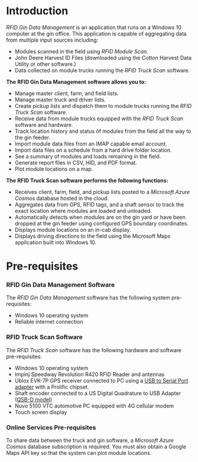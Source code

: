 # Introduction

_RFID Gin Data Management_ is an application that runs on a Windows 10 computer at the gin office.   This application is capable of aggregating data from multiple input sources including:

- Modules scanned in the field using _RFID Module Scan_.
- John Deere Harvest ID Files (downloaded using the Cotton Harvest Data Utility or other software.)
- Data collected on module trucks running the _RFID Truck Scan_ software.

**The**  **RFID Gin Data Management**  **software allows you to:**

- Manage master client, farm, and field lists.
- Manage master truck and driver lists.
- Create pickup lists and dispatch them to module trucks running the _RFID Truck Scan_ software.
- Receive data from module trucks equipped with the _RFID Truck Scan_ software and hardware.
- Track location history and status of modules from the field all the way to the gin feeder.
- Import module data files from an IMAP capable email account.
- Import data files on a schedule from a hard drive folder location.
- See a summary of modules and loads remaining in the field.
- Generate report files in CSV, HID, and PDF format.
- Plot module locations on a map.

**The**  **RFID Truck Scan**  **software performs the following functions:**

- Receives client, farm, field, and pickup lists posted to a _Microsoft Azure Cosmos_ database hosted in the cloud.
- Aggregates data from GPS, RFID tags, and a shaft sensor to track the exact location where modules are loaded and unloaded.
- Automatically detects when modules are on the gin yard or have been dropped at the gin feeder using configured GPS boundary coordinates.
- Displays module locations on an in-cab display.
- Displays driving directions to the field using the Microsoft Maps application built into Windows 10.

# Pre-requisites

### RFID Gin Data Management Software

The _RFID Gin Data Management_ software has the following system pre-requisites:

- Windows 10 operating system
- Reliable internet connection

### RFID Truck Scan Software

The _RFID Truck Scan_ software has the following hardware and software pre-requisites:

- Windows 10 operating system
- Impinj Speedway Revolution R420 RFID Reader and antennas
- Ublox EVK-7P GPS receiver connected to PC using a [USB to Serial Port adapter](https://www.bestbuy.com/site/insignia-1-3-usb-to-rs-232-db9-pda-serial-adapter-cable-black/5883029.p?skuId=5883029) with a Prolific chipset.
- Shaft encoder connected to a US Digital Quadrature to USB Adapter ([QSB-D model](https://www.usdigital.com/products/interfaces/pc/usb/QSB))
- Nuvo 5100 VTC automotive PC equipped with 4G cellular modem
- Touch screen display

### Online Services Pre-requisites

To share data between the truck and gin software, a _Microsoft Azure Cosmos_ database subscription is required.    You must also obtain a Google Maps API key so that the system can plot module locations.
